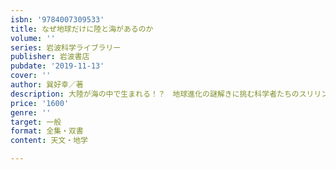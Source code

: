 ```yaml
---
isbn: '9784007309533'
title: なぜ地球だけに陸と海があるのか
volume: ''
series: 岩波科学ライブラリー
publisher: 岩波書店
pubdate: '2019-11-13'
cover: ''
author: 巽好幸／著
description: 大陸が海の中で生まれる！？　地球進化の謎解きに挑む科学者たちのスリリングな営みをお楽しみあれ．
price: '1600'
genre: ''
target: 一般
format: 全集・双書
content: 天文・地学

---
```

